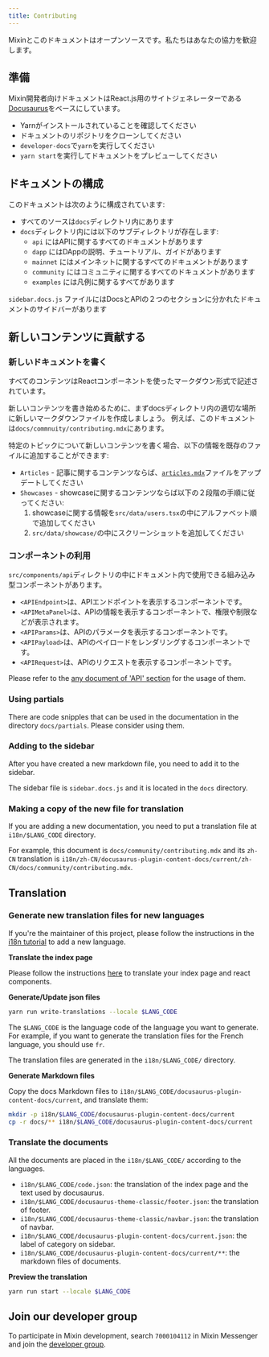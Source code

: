 ```yaml
---
title: Contributing
---
```


Mixinとこのドキュメントはオープンソースです。私たちはあなたの協力を歓迎します。

## 準備

Mixin開発者向けドキュメントはReact.js用のサイトジェネレーターである[Docusaurus](https://docusaurus.io/docs/en/latest/)をベースにしています。

- Yarnがインストールされていることを確認してください
- ドキュメントのリポジトリをクローンしてください
- `developer-docs`で`yarn`を実行してください
- `yarn start`を実行してドキュメントをプレビューしてください

## ドキュメントの構成

このドキュメントは次のように構成されています:

- すべてのソースは`docs`ディレクトリ内にあります 
- `docs`ディレクトリ内には以下のサブディレクトリが存在します:
  - `api` にはAPIに関するすべてのドキュメントがあります
  - `dapp` にはDAppの説明、チュートリアル、ガイドがあります
  - `mainnet` にはメインネットに関するすべてのドキュメントがあります
  - `community` にはコミュニティに関するすべてのドキュメントがあります
  - `examples` には凡例に関するすべてがあります

 `sidebar.docs.js` ファイルにはDocsとAPIの２つのセクションに分かれたドキュメントのサイドバーがあります

## 新しいコンテンツに貢献する

### 新しいドキュメントを書く

すべてのコンテンツはReactコンポーネントを使ったマークダウン形式で記述されています。

新しいコンテンツを書き始めるために、まずdocsディレクトリ内の適切な場所に新しいマークダウンファイルを作成しましょう。
例えば、このドキュメントは`docs/commnuity/contributing.mdx`にあります。

特定のトピックについて新しいコンテンツを書く場合、以下の情報を既存のファイルに追加することができます:

- `Articles` - 記事に関するコンテンツならば、[`articles.mdx`](./articles)ファイルをアップデートしてください
- `Showcases` - showcaseに関するコンテンツならば以下の２段階の手順に従ってください:
  1. showcaseに関する情報を`src/data/users.tsx`の中にアルファベット順で追加してください
  2. `src/data/showcase/`の中にスクリーンショットを追加してください

### コンポーネントの利用

`src/components/api`ディレクトリの中にドキュメント内で使用できる組み込み型コンポーネントがあります。

- `<APIEndpoint>`は、APIエンドポイントを表示するコンポーネントです。
- `<APIMetaPanel>`は、APIの情報を表示するコンポーネントで、権限や制限などが表示されます。
- `<APIParams>`は、APIのパラメータを表示するコンポーネントです。
- `<APIPayload>`は、APIのペイロードをレンダリングするコンポーネントです。
- `<APIRequest>`は、APIのリクエストを表示するコンポーネントです。

Please refer to the [any document of 'API' section](/docs/api/guide) for the usage of them.

### Using partials

There are code snipples that can be used in the documentation in the directory `docs/partials`. Please consider using them.

### Adding to the sidebar

After you have created a new markdown file, you need to add it to the sidebar.

The sidebar file is `sidebar.docs.js` and it is located in the `docs` directory.

### Making a copy of the new file for translation

If you are adding a new documentation, you need to put a translation file at `i18n/$LANG_CODE` directory.

For example, this document is `docs/community/contributing.mdx` and its `zh-CN` translation is `i18n/zh-CN/docusaurus-plugin-content-docs/current/zh-CN/docs/community/contributing.mdx`.

## Translation

### Generate new translation files for new languages

If you're the maintainer of this project, please follow the instructions in the [i18n tutorial](https://docusaurus.io/docs/i18n/tutorial) to add a new language.

**Translate the index page**

Please follow the instructions [here](https://docusaurus.io/docs/i18n/tutorial#use-the-translation-apis) to translate your index page and react components.

**Generate/Update json files**

```bash
yarn run write-translations --locale $LANG_CODE
```

The `$LANG_CODE` is the language code of the language you want to generate. For example, if you want to generate the translation files for the French language, you should use `fr`.

The translation files are generated in the `i18n/$LANG_CODE/` directory.

**Generate Markdown files**

Copy the docs Markdown files to `i18n/$LANG_CODE/docusaurus-plugin-content-docs/current`, and translate them:

```bash
mkdir -p i18n/$LANG_CODE/docusaurus-plugin-content-docs/current
cp -r docs/** i18n/$LANG_CODE/docusaurus-plugin-content-docs/current
```

### Translate the documents

All the documents are placed in the `i18n/$LANG_CODE/` according to the languages.

- `i18n/$LANG_CODE/code.json`: the translation of the index page and the text used by docusaurus.
- `i18n/$LANG_CODE/docusaurus-theme-classic/footer.json`: the translation of footer.
- `i18n/$LANG_CODE/docusaurus-theme-classic/navbar.json`: the translation of navbar.
- `i18n/$LANG_CODE/docusaurus-plugin-content-docs/current.json`: the label of category on sidebar.
- `i18n/$LANG_CODE/docusaurus-plugin-content-docs/current/**`: the markdown files of documents.

**Preview the translation**

```bash
yarn run start --locale $LANG_CODE
```

## Join our developer group

To participate in Mixin development, search `7000104112` in Mixin Messenger and join the [developer group](https://supergroup.mixin.fan/#/7000104112/home).
